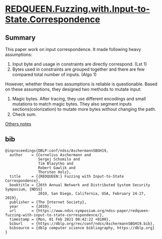 # [REDQUEEN.Fuzzing.with.Input-to-State.Correspondence](https://synthesis.to/papers/NDSS19-Redqueen.pdf)

## Summary

This paper work on input correspondence. 
It made following heavy assumptions:

1. Input byte and usage in constraints are directly correspond. (Lst 1)
2. Bytes used in constraints are grouped together and there are few compared total number of inputs. (Algo 1)

However, whether these two assumptions is reliable is questionable.
Based on these assumptions, they designed two methods to mutate input:

1. Magic bytes. After tracing, they use different encodings and small mutations to match magic bytes. They also segment inputs sections(colorization) to mutate more bytes without changing the path.
2. Check sum. 


[Others notes](https://note.youdao.com/ynoteshare1/index.html?id=6a4b00d912eab145d1c1f32f11bde3e0&type=note)

## bib

```
@inproceedings{DBLP:conf/ndss/AschermannSBGH19,
  author    = {Cornelius Aschermann and
               Sergej Schumilo and
               Tim Blazytko and
               Robert Gawlik and
               Thorsten Holz},
  title     = {{REDQUEEN:} Fuzzing with Input-to-State Correspondence},
  booktitle = {26th Annual Network and Distributed System Security Symposium, {NDSS}
               2019, San Diego, California, USA, February 24-27, 2019},
  publisher = {The Internet Society},
  year      = {2019},
  url       = {https://www.ndss-symposium.org/ndss-paper/redqueen-fuzzing-with-input-to-state-correspondence/},
  timestamp = {Mon, 01 Feb 2021 08:42:22 +0100},
  biburl    = {https://dblp.org/rec/conf/ndss/AschermannSBGH19.bib},
  bibsource = {dblp computer science bibliography, https://dblp.org}
}
```